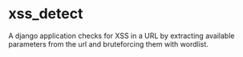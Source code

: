 # xss_detect
A django application checks for XSS in a URL by extracting available parameters from the url and bruteforcing them with wordlist.
